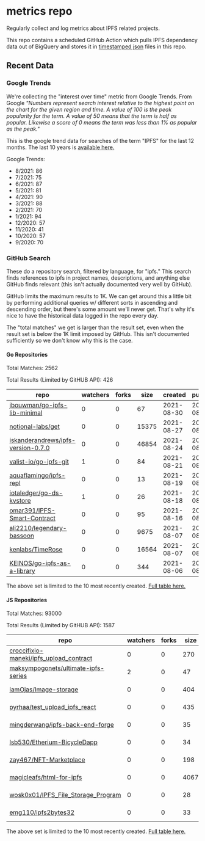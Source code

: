 # metrics repo

Regularly collect and log metrics about IPFS related projects.

This repo contains a scheduled GitHub Action which pulls IPFS dependency data out of BigQuery and stores it 
in [timestamped json](./logs) files in this repo.

## Recent Data

### Google Trends

We're collecting the "interest over time" metric from Google Trends. From Google *"Numbers 
represent search interest relative to the highest point on the chart for the given region and 
time. A value of 100 is the peak popularity for the term. A value of 50 means that the term is 
half as popular. Likewise a score of 0 means the term was less than 1% as popular as the peak."*

This is the google trend data for searches of the term "IPFS" for the
last 12 months. The last 10 years is [available here.](./results/google-trends.md)



Google Trends:
*  8/2021: 86
*  7/2021: 75
*  6/2021: 87
*  5/2021: 81
*  4/2021: 90
*  3/2021: 88
*  2/2021: 70
*  1/2021: 94
*  12/2020: 57
*  11/2020: 41
*  10/2020: 57
*  9/2020: 70

### GitHub Search

These do a repository search, filtered by language, for "ipfs." This search
finds references to ipfs in project names, descriptions, and anything else
GitHub finds relevant (this isn't actually documented very well by GitHub).

GitHub limits the maximum results to 1K. We can get around this a little bit
by performing additional queries w/ different sorts in ascending and descending
order, but there's some amount we'll never get. That's why it's nice to have
the historical data logged in the repo every day.

The "total matches" we get is larger than the result set, even when the result
set is below the 1K limit imposed by GitHub. This isn't documented sufficiently
so we don't know why this is the case.

#### Go Repositories

Total Matches: 2562

Total Results (Limited by GitHUB API): 426

| repo | watchers | forks | size | created | pushed |
| ---- | -------- | ----- | ---- | ------- | ------ |
| [jbouwman/go-ipfs-lib-minimal](https://github.com/jbouwman/go-ipfs-lib-minimal)| 0 | 0 | 67| 2021-08-30 | 2021-08-30 |
| [notional-labs/get](https://github.com/notional-labs/get)| 0 | 0 | 15375| 2021-08-27 | 2021-08-27 |
| [iskanderandrews/ipfs-version-0.7.0](https://github.com/iskanderandrews/ipfs-version-0.7.0)| 0 | 0 | 46854| 2021-08-24 | 2021-08-24 |
| [valist-io/go-ipfs-git](https://github.com/valist-io/go-ipfs-git)| 1 | 0 | 84| 2021-08-21 | 2021-08-21 |
| [aquaflamingo/ipfs-repl](https://github.com/aquaflamingo/ipfs-repl)| 0 | 0 | 13| 2021-08-19 | 2021-08-20 |
| [iotaledger/go-ds-kvstore](https://github.com/iotaledger/go-ds-kvstore)| 1 | 0 | 26| 2021-08-18 | 2021-08-19 |
| [omar391/IPFS-Smart-Contract](https://github.com/omar391/IPFS-Smart-Contract)| 0 | 0 | 95| 2021-08-16 | 2021-08-16 |
| [ali2210/legendary-bassoon](https://github.com/ali2210/legendary-bassoon)| 0 | 0 | 9675| 2021-08-07 | 2021-08-08 |
| [kenlabs/TimeRose](https://github.com/kenlabs/TimeRose)| 0 | 0 | 16564| 2021-08-07 | 2021-08-26 |
| [KEINOS/go-ipfs-as-a-library](https://github.com/KEINOS/go-ipfs-as-a-library)| 0 | 0 | 344| 2021-08-06 | 2021-08-29 |


The above set is limited to the 10 most recently created. 
[Full table here.](./results/repo_search_go.md)

#### JS Repositories

Total Matches: 93000

Total Results (Limited by GitHUB API): 1587

| repo | watchers | forks | size | created | pushed |
| ---- | -------- | ----- | ---- | ------- | ------ |
| [croccifixio-maneki/ipfs_upload_contract](https://github.com/croccifixio-maneki/ipfs_upload_contract)| 0 | 0 | 270| 2021-08-31 | 2021-08-31 |
| [maksympogonets/ultimate-ipfs-series](https://github.com/maksympogonets/ultimate-ipfs-series)| 2 | 0 | 47| 2021-08-30 | 2021-08-30 |
| [iamOjas/Image-storage](https://github.com/iamOjas/Image-storage)| 0 | 0 | 404| 2021-08-28 | 2021-08-28 |
| [pyrhaa/test_upload_ipfs_react](https://github.com/pyrhaa/test_upload_ipfs_react)| 0 | 0 | 435| 2021-08-28 | 2021-08-29 |
| [mingderwang/ipfs-back-end-forge](https://github.com/mingderwang/ipfs-back-end-forge)| 0 | 0 | 35| 2021-08-28 | 2021-08-31 |
| [lsb530/Etherium-BicycleDapp](https://github.com/lsb530/Etherium-BicycleDapp)| 0 | 0 | 34| 2021-08-28 | 2021-08-28 |
| [zay467/NFT-Marketplace](https://github.com/zay467/NFT-Marketplace)| 0 | 0 | 198| 2021-08-27 | 2021-08-29 |
| [magicleafs/html-for-ipfs](https://github.com/magicleafs/html-for-ipfs)| 0 | 0 | 4067| 2021-08-27 | 2021-08-27 |
| [wosk0x01/IPFS_File_Storage_Program](https://github.com/wosk0x01/IPFS_File_Storage_Program)| 0 | 0 | 28| 2021-08-26 | 2021-08-26 |
| [emg110/ipfs2bytes32](https://github.com/emg110/ipfs2bytes32)| 0 | 0 | 33| 2021-08-25 | 2021-08-28 |


The above set is limited to the 10 most recently created. 
[Full table here.](./results/repo_search_js.md)

